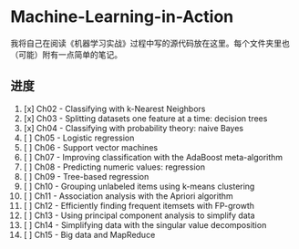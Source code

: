 # Machine-Learning-in-Action
我将自己在阅读《机器学习实战》过程中写的源代码放在这里。每个文件夹里也（可能）附有一点简单的笔记。

## 进度
1. [x] Ch02 - Classifying with k-Nearest Neighbors
2. [x] Ch03 - Splitting datasets one feature at a time: decision trees
3. [x] Ch04 - Classifying with probability theory: naive Bayes
4. [ ] Ch05 - Logistic regression
5. [ ] Ch06 - Support vector machines
6. [ ] Ch07 - Improving classification with the AdaBoost meta-algorithm
7. [ ] Ch08 - Predicting numeric values: regression
8. [ ] Ch09 - Tree-based regression
9. [ ] Ch10 - Grouping unlabeled items using k-means clustering
10. [ ] Ch11 - Association analysis with the Apriori algorithm
11. [ ] Ch12 - Efficiently finding frequent itemsets with FP-growth
12. [ ] Ch13 - Using principal component analysis to simplify data
13. [ ] Ch14 - Simplifying data with the singular value decomposition
14. [ ] Ch15 - Big data and MapReduce